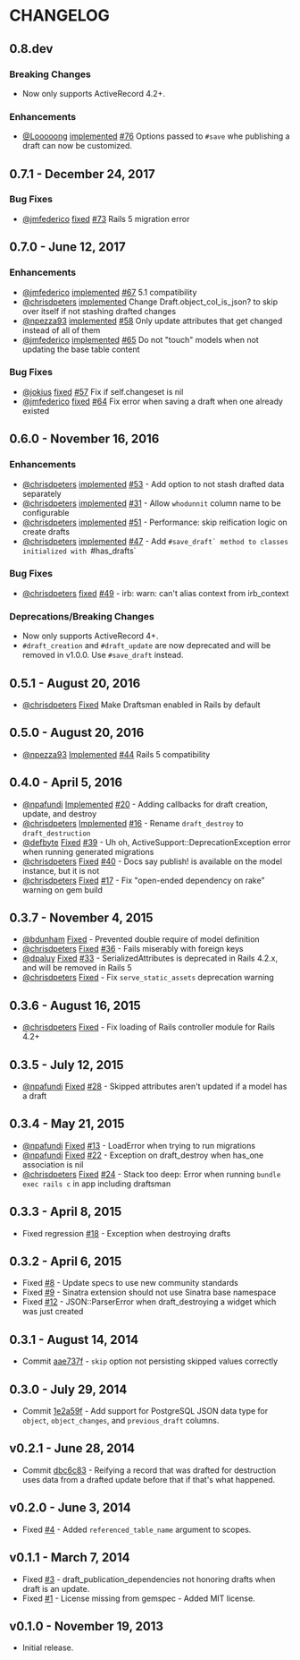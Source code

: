 # CHANGELOG

## 0.8.dev

### Breaking Changes

- Now only supports ActiveRecord 4.2+.

### Enhancements

- [@Looooong](https://github.com/Looooong)
  [implemented](https://github.com/jmfederico/draftsman/commit/181e3599aba9f9d6c76a3f37e65837cefababbb3)
  [#76](https://github.com/jmfederico/draftsman/pull/76)
  Options passed to `#save` whe publishing a draft can now be customized.

## 0.7.1 - December 24, 2017

### Bug Fixes

- [@jmfederico](https://github.com/jmfederico)
  [fixed](https://github.com/jmfederico/draftsman/commit/ff46e510c7d82331fcad7ea1eb2d2d2728ed1bd5)
  [#73](https://github.com/jmfederico/draftsman/issues/73)
  Rails 5 migration error


## 0.7.0 - June 12, 2017

### Enhancements

- [@jmfederico](https://github.com/jmfederico)
  [implemented](https://github.com/liveeditor/draftsman/commit/87f242374ad9fd97f7dba2e485d68da407c46fed)
  [#67](https://github.com/liveeditor/draftsman/pull/67)
  5.1 compatibility
- [@chrisdpeters](https://github.com/chrisdpeters)
  [implemented](https://github.com/liveeditor/draftsman/commit/e2c8e497899a453daf4c60d6ce02cacbf15a0f12)
  Change Draft.object_col_is_json? to skip over itself if not stashing drafted changes
- [@npezza93](https://github.com/npezza93)
  [implemented](https://github.com/liveeditor/draftsman/commit/936d5a37c044c5ca0a5699a553d9bc111f2d91d2)
  [#58](https://github.com/liveeditor/draftsman/pull/58)
  Only update attributes that get changed instead of all of them
- [@jmfederico](https://github.com/jmfederico)
  [implemented](https://github.com/liveeditor/draftsman/commit/e8ba201db6bb88ea0ebc47c1262eb24e892e9a0b)
  [#65](https://github.com/liveeditor/draftsman/pull/65)
  Do not "touch" models when not updating the base table content

### Bug Fixes

- [@jokius](https://github.com/jokius)
  [fixed](https://github.com/liveeditor/draftsman/commit/5ca7d6717109d753959a5d56c0fe81c3cd7b75f1)
  [#57](https://github.com/liveeditor/draftsman/pull/57)
  Fix if self.changeset is nil
- [@jmfederico](https://github.com/jmfederico)
  [fixed](https://github.com/liveeditor/draftsman/commit/207d158d054ed13ca6dc0a15ae2c499b0aac5f5f)
  [#64](https://github.com/liveeditor/draftsman/pull/64)
  Fix error when saving a draft when one already existed

## 0.6.0 - November 16, 2016

### Enhancements

- [@chrisdpeters](https://github.com/chrisdpeters)
  [implemented](https://github.com/liveeditor/draftsman/commit/39e74ef34f34de83262761a383e94a7e7731d47f)
  [#53](https://github.com/liveeditor/draftsman/issues/53) -
  Add option to not stash drafted data separately
- [@chrisdpeters](https://github.com/chrisdpeters)
  [implemented](https://github.com/liveeditor/draftsman/commit/340e632b9590ae3a07f5b567df3ca2b6d9a5b804)
  [#31](https://github.com/liveeditor/draftsman/issues/51) -
  Allow `whodunnit` column name to be configurable
- [@chrisdpeters](https://github.com/chrisdpeters)
  [implemented](https://github.com/liveeditor/draftsman/commit/340e632b9590ae3a07f5b567df3ca2b6d9a5b804)
  [#51](https://github.com/liveeditor/draftsman/issues/51) -
  Performance: skip reification logic on create drafts
- [@chrisdpeters](https://github.com/chrisdpeters)
  [implemented](https://github.com/liveeditor/draftsman/commit/eae59a6991d9aef18a9f9a811ccc7a8668cd351f)
  [#47](https://github.com/liveeditor/draftsman/issues/47) -
  Add ``#save_draft` method to classes initialized with ``#has_drafts`

### Bug Fixes

- [@chrisdpeters](https://github.com/chrisdpeters)
  [fixed](https://github.com/liveeditor/draftsman/commit/696caf78baff938ebdf98c2867f6c4d2610b4611)
  [#49](https://github.com/liveeditor/draftsman/issues/49) -
  irb: warn: can't alias context from irb_context

### Deprecations/Breaking Changes

- Now only supports ActiveRecord 4+.
- `#draft_creation` and `#draft_update` are now deprecated and will be removed
  in v1.0.0. Use `#save_draft` instead.

## 0.5.1 - August 20, 2016

- [@chrisdpeters](https://github.com/chrisdpeters)
  [Fixed](https://github.com/liveeditor/draftsman/commit/b19efe6abf73b2e62a420df2aef39dc9eabf20dc)
  Make Draftsman enabled in Rails by default

## 0.5.0 - August 20, 2016

- [@npezza93](https://github.com/npezza93)
  [Implemented](https://github.com/liveeditor/draftsman/pull/45)
  [#44](https://github.com/liveeditor/draftsman/issues/44)
  Rails 5 compatibility

## 0.4.0 - April 5, 2016

- [@npafundi](https://github.com/npafundi)
  [Implemented](https://github.com/liveeditor/draftsman/pull/20)
  [#20](https://github.com/liveeditor/draftsman/pull/20) -
  Adding callbacks for draft creation, update, and destroy
- [@chrisdpeters](https://github.com/chrisdpeters)
  [Implemented](https://github.com/liveeditor/draftsman/commit/b3cecfa17f5cf296e7451cca56aeee41eac75f11)
  [#16](https://github.com/liveeditor/draftsman/issues/16) -
  Rename `draft_destroy` to `draft_destruction`
- [@defbyte](https://github.com/defbyte)
  [Fixed](https://github.com/liveeditor/draftsman/pull/38)
  [#39](https://github.com/liveeditor/draftsman/issues/39) -
  Uh oh, ActiveSupport::DeprecationException error when running generated migrations
- [@chrisdpeters](https://github.com/chrisdpeters)
  [Fixed](https://github.com/liveeditor/draftsman/commit/b0e328276e1e90ab877a6003f1d3165c7032267d)
  [#40](https://github.com/liveeditor/draftsman/issues/40) -
  Docs say publish! is available on the model instance, but it is not
- [@chrisdpeters](https://github.com/chrisdpeters)
  [Fixed](https://github.com/liveeditor/draftsman/commit/bae427d2d38715da5b892888ff86d23bf5e39cb0)
  [#17](https://github.com/liveeditor/draftsman/issues/17) -
  Fix "open-ended dependency on rake" warning on gem build

## 0.3.7 - November 4, 2015

- [@bdunham](https://github.com/bdunham)
  [Fixed](https://github.com/liveeditor/draftsman/commit/3610087a319fd203684146bb1d37bf0e41276743) -
  Prevented double require of model definition
- [@chrisdpeters](https://github.com/chrisdpeters)
  [Fixed](https://github.com/liveeditor/draftsman/commit/ec2edf45700a3bea8cfac6f9facbc8ef6c7f9f54)
  [#36](https://github.com/liveeditor/draftsman/issues/36) -
  Fails miserably with foreign keys
- [@dpaluy](https://github.com/dpaluy)
  [Fixed](https://github.com/dpaluy/draftsman/blob/afce35b3985c79760176f31710c11a77b1201f0e/config/initializers/draftsman.rb)
  [#33](https://github.com/liveeditor/draftsman/issues/33) -
  SerializedAttributes is deprecated in Rails 4.2.x, and will be removed in Rails 5
- [@chrisdpeters](https://github.com/chrisdpeters)
  [Fixed](https://github.com/liveeditor/draftsman/commit/adc2843105e8fcf34d714557e82cf3f24942dbcb) -
  Fix `serve_static_assets` deprecation warning

## 0.3.6 - August 16, 2015

- [@chrisdpeters](https://github.com/chrisdpeters)
  [Fixed](https://github.com/liveeditor/draftsman/commit/971b3d945e9190fbb103acac09c9d006db7a2a31) -
  Fix loading of Rails controller module for Rails 4.2+

## 0.3.5 - July 12, 2015

- [@npafundi](https://github.com/npafundi)
  [Fixed](https://github.com/liveeditor/draftsman/pull/29)
  [#28](https://github.com/liveeditor/draftsman/issues/28) -
  Skipped attributes aren't updated if a model has a draft

## 0.3.4 - May 21, 2015

- [@npafundi](https://github.com/npafundi)
  [Fixed](https://github.com/liveeditor/draftsman/pull/21)
  [#13](https://github.com/liveeditor/draftsman/issues/13) -
  LoadError when trying to run migrations
- [@npafundi](https://github.com/npafundi)
  [Fixed](https://github.com/liveeditor/draftsman/pull/23)
  [#22](https://github.com/liveeditor/draftsman/issues/22) -
  Exception on draft_destroy when has_one association is nil
- [@chrisdpeters](https://github.com/chrisdpeters)
  [Fixed](https://github.com/liveeditor/draftsman/commit/32b13375f4e50bafc3b4516d731d2fcf51a5fb2b)
  [#24](https://github.com/liveeditor/draftsman/issues/24) -
  Stack too deep: Error when running `bundle exec rails c` in app including draftsman

## 0.3.3 - April 8, 2015

-  Fixed regression [#18](https://github.com/liveeditor/draftsman/pull/19) - Exception when destroying drafts

## 0.3.2 - April 6, 2015

-  Fixed [#8](https://github.com/liveeditor/draftsman/issues/8) - Update specs to use new community standards
-  Fixed [#9](https://github.com/liveeditor/draftsman/issues/9) - Sinatra extension should not use Sinatra base namespace
-  Fixed [#12](https://github.com/liveeditor/draftsman/issues/12) - JSON::ParserError when draft_destroying a widget which was just created

## 0.3.1 - August 14, 2014

-  Commit [aae737f](https://github.com/live-editor/draftsman/commit/aae737fcdf48604bc480b1c9c141bf642c0f581c) - `skip` option not persisting skipped values correctly

## 0.3.0 - July 29, 2014

-  Commit [1e2a59f](https://github.com/live-editor/draftsman/commit/1e2a59f678cc4d88222dfc1976d564b5649cd329) - Add support for PostgreSQL JSON data type for `object`, `object_changes`, and `previous_draft` columns.

## v0.2.1 - June 28, 2014

-  Commit [dbc6c83](https://github.com/live-editor/draftsman/commit/dbc6c83abbea5211f67ad883f4a2d18a9f5ac181) - Reifying a record that was drafted for destruction uses data from a drafted update before that if that's what happened.

## v0.2.0 - June 3, 2014

-  Fixed [#4](https://github.com/live-editor/draftsman/issues/4) - Added `referenced_table_name` argument to scopes.

## v0.1.1 - March 7, 2014

-  Fixed [#3](https://github.com/minimalorange/draftsman/issues/3) - draft_publication_dependencies not honoring drafts
   when draft is an update.
-  Fixed [#1](https://github.com/minimalorange/draftsman/issues/1) - License missing from gemspec - Added MIT license.

## v0.1.0 - November 19, 2013

-  Initial release.
